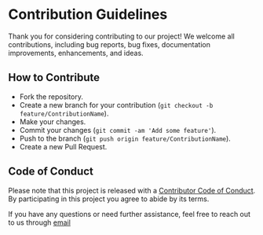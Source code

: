 # Contribution Guidelines

Thank you for considering contributing to our project! We welcome all contributions, including bug reports, bug fixes, documentation improvements, enhancements, and ideas.

## How to Contribute

- Fork the repository.
- Create a new branch for your contribution (`git checkout -b feature/ContributionName`).
- Make your changes.
- Commit your changes (`git commit -am 'Add some feature'`).
- Push to the branch (`git push origin feature/ContributionName`).
- Create a new Pull Request.

## Code of Conduct

Please note that this project is released with a [Contributor Code of Conduct](CODE_OF_CONDUCT.md). By participating in this project you agree to abide by its terms.

If you have any questions or need further assistance, feel free to reach out to us through [email](fnurameshteju@gmail.com) 

